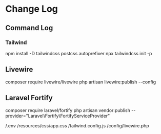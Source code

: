 # Change Log

## Command Log

### Tailwind

npm install -D tailwindcss postcss autoprefixer
npx tailwindcss init -p

## Livewire

composer require livewire/livewire
php artisan livewire:publish --config

## Laravel Fortify

composer require laravel/fortify
php artisan vendor:publish --provider="Laravel\Fortify\FortifyServiceProvider"

/.env
/resources/css/app.css
/tailwind.config.js
/config/livewire.php
